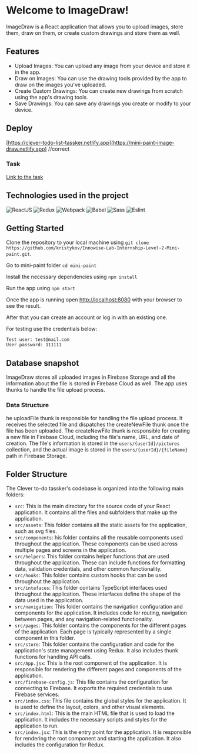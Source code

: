 # Welcome to ImageDraw!

ImageDraw is a React application that allows you to upload images, store them, draw on them, or create custom drawings and store them as well.

## Features

- Upload Images: You can upload any image from your device and store it in the app.
- Draw on Images: You can use the drawing tools provided by the app to draw on the images you've uploaded.
- Create Custom Drawings: You can create new drawings from scratch using the app's drawing tools.
- Save Drawings: You can save any drawings you create or modify to your device.

## Deploy

[https://clever-todo-list-tassker.netlify.app](https://mini-paint-image-draw.netlify.app) //correct

### Task

[Link to the task](https://drive.google.com/file/d/1x2CPoFf5GvPvZHU2ztPu5U81Ek9Xl5Xn/view?usp=share_link)

## Technologies used in the project

![ReactJS](https://img.shields.io/badge/-ReactJS-0D1117?style=for-the-badge&logo=React)
![Redux](https://img.shields.io/badge/-Redux-0D1117?style=for-the-badge&logo=Redux)
![Webpack](https://img.shields.io/badge/-Webpack-0D1117?style=for-the-badge&logo=Webpack)
![Babel](https://img.shields.io/badge/-Babel-0D1117?style=for-the-badge&logo=Babel)
![Sass](https://img.shields.io/badge/-Sass-0D1117?style=for-the-badge&logo=Sass)
![Eslint](https://img.shields.io/badge/-Eslint-0D1117?style=for-the-badge&logo=Eslint)

## Getting Started

Clone the repository to your local machine using `git clone https://github.com/kristykov/Innowise-Lab-Internship-Level-2-Mini-paint.git`.

Go to mini-paint folder `cd mini-paint`

Install the necessary dependencies using `npm install`

Run the app using `npm start`

Once the app is running open [http://localhost:8080](http://localhost:8080) with your browser to see the result.

After that you can create an account or log in with an existing one.

For testing use the credentials below:

```
Test user: test@mail.com
User password: 111111
```

## Database snapshot

ImageDraw stores all uploaded images in Firebase Storage and all the information about the file is stored in Firebase Cloud as well. The app uses thunks to handle the file upload process.

### Data Structure

he uploadFile thunk is responsible for handling the file upload process. It receives the selected file and dispatches the createNewFile thunk once the file has been uploaded. The createNewFile thunk is responsible for creating a new file in Firebase Cloud, including the file's name, URL, and date of creation. The file's information is stored in the `users/{userId}/pictures` collection, and the actual image is stored in the `users/{userId}/{fileName}` path in Firebase Storage.

## Folder Structure

The Clever to-do tassker's codebase is organized into the following main folders:

- `src`: This is the main directory for the source code of your React application. It contains all the files and subfolders that make up the application.
- `src/assets`: This folder contains all the static assets for the application, such as svg files.
- `src/components`: his folder contains all the reusable components used throughout the application. These components can be used across multiple pages and screens in the application.
- `src/helpers`: This folder contains helper functions that are used throughout the application. These can include functions for formatting data, validation credentials, and other common functionality.
- `src/hooks`: This folder contains custom hooks that can be used throughout the application.
- `src/intefaces`: This folder contains TypeScript interfaces used throughout the application. These interfaces define the shape of the data used in the application.
- `src/navigation`: This folder contains the navigation configuration and components for the application. It includes code for routing, navigation between pages, and any navigation-related functionality.
- `src/pages`: This folder contains the components for the different pages of the application. Each page is typically represented by a single component in this folder.
- `src/store`: This folder contains the configuration and code for the application's state management using Redux. It also includes thunk functions for handling API calls.
- `src/App.jsx`: This is the root component of the application. It is responsible for rendering the different pages and components of the application.
- `src/firebase-config.js`: This file contains the configuration for connecting to Firebase. It exports the required credentials to use Firebase services.
- `src/index.css`: This file contains the global styles for the application. It is used to define the layout, colors, and other visual elements.
- `src/index.html`: This is the main HTML file that is used to load the application. It includes the necessary scripts and styles for the application to run.
- `src/index.jsx`: This is the entry point for the application. It is responsible for rendering the root component and starting the application. It also includes the configuration for Redux.
